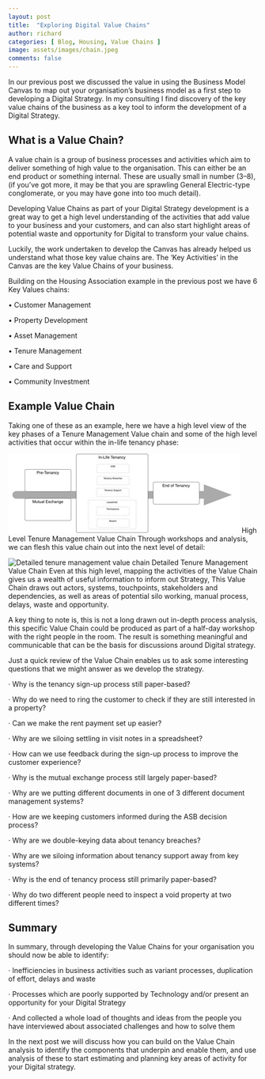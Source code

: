 ```yaml
---
layout: post
title:  "Exploring Digital Value Chains"
author: richard
categories: [ Blog, Housing, Value Chains ]
image: assets/images/chain.jpeg
comments: false
---
```


In our previous post we discussed the value in using the Business Model Canvas to map out your organisation’s business model as a first step to developing a Digital Strategy. In my consulting I find discovery of the key value chains of the business as a key tool to inform the development of a Digital Strategy.

## What is a Value Chain?
A value chain is a group of business processes and activities which aim to deliver something of high value to the organisation. This can either be an end product or something internal. These are usually small in number (3–8), (if you’ve got more, it may be that you are sprawling General Electric-type conglomerate, or you may have gone into too much detail).

Developing Value Chains as part of your Digital Strategy development is a great way to get a high level understanding of the activities that add value to your business and your customers, and can also start highlight areas of potential waste and opportunity for Digital to transform your value chains.

Luckily, the work undertaken to develop the Canvas has already helped us understand what those key value chains are. The ‘Key Activities’ in the Canvas are the key Value Chains of your business.

Building on the Housing Association example in the previous post we have 6 Key Values chains:

• Customer Management

• Property Development

• Asset Management

• Tenure Management

• Care and Support

• Community Investment

## Example Value Chain
Taking one of these as an example, here we have a high level view of the key phases of a Tenure Management Value chain and some of the high level activities that occur within the in-life tenancy phase:

![High level tenure management value chain](/assets/images/tenurevaluechain.jpeg)
High Level Tenure Management Value Chain
Through workshops and analysis, we can flesh this value chain out into the next level of detail:

![Detailed tenure management value chain](/assets/images/detailedtenurevaluechain.jpeg)
Detailed Tenure Management Value Chain
Even at this high level, mapping the activities of the Value Chain gives us a wealth of useful information to inform out Strategy, This Value Chain draws out actors, systems, touchpoints, stakeholders and dependencies, as well as areas of potential silo working, manual process, delays, waste and opportunity.

A key thing to note is, this is not a long drawn out in-depth process analysis, this specific Value Chain could be produced as part of a half-day workshop with the right people in the room. The result is something meaningful and communicable that can be the basis for discussions around Digital strategy.

Just a quick review of the Value Chain enables us to ask some interesting questions that we might answer as we develop the strategy.

· Why is the tenancy sign-up process still paper-based?

· Why do we need to ring the customer to check if they are still interested in a property?

· Can we make the rent payment set up easier?

· Why are we siloing settling in visit notes in a spreadsheet?

· How can we use feedback during the sign-up process to improve the customer experience?

· Why is the mutual exchange process still largely paper-based?

· Why are we putting different documents in one of 3 different document management systems?

· How are we keeping customers informed during the ASB decision process?

· Why are we double-keying data about tenancy breaches?

· Why are we siloing information about tenancy support away from key systems?

· Why is the end of tenancy process still primarily paper-based?

· Why do two different people need to inspect a void property at two different times?

## Summary
In summary, through developing the Value Chains for your organisation you should now be able to identify:

· Inefficiencies in business activities such as variant processes, duplication of effort, delays and waste

· Processes which are poorly supported by Technology and/or present an opportunity for your Digital Strategy

· And collected a whole load of thoughts and ideas from the people you have interviewed about associated challenges and how to solve them

In the next post we will discuss how you can build on the Value Chain analysis to identify the components that underpin and enable them, and use analysis of these to start estimating and planning key areas of activity for your Digital strategy.
